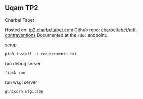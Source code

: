 ## Uqam TP2

Charbel Tabet

Hosted on: [tp2.charbeltabet.com](https://tp2.charbeltabet.com)
Github repo: [charbeltabet/mtl-contraventions](https://github.com/charbeltabet/MTL-Contraventions)
Documented at the `/doc` endpoint.

setup
```python
pip3 install -r requirements.txt
```

run debug server
```python
flask run
```

run wsgi server
```python
gunicorn wsgi:app
```
